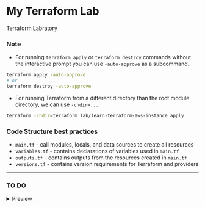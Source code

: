 # My Terraform Lab
Terraform Labratory

### Note
* For running `terraform apply` or `terraform destroy` commands without the interactive prompt you can use `-auto-approve` as a subcommand.
```bash
terraform apply -auto-approve
# or
terraform destroy -auto-approve
```
* For running Terraform from a different directory than the root module directory, we can use `-chdir=...`
```bash
terraform -chdir=terraform_lab/learn-terraform-aws-instance apply
```
### Code Structure best practices

- `main.tf` - call modules, locals, and data sources to create all resources
- `variables.tf` - contains declarations of variables used in `main.tf`
- `outputs.tf` - contains outputs from the resources created in `main.tf`
- `versions.tf` - contains version requirements for Terraform and providers


* * *
### TO DO
<details>
<summary> Preview </summary>

- [ ] Create a directory for each chapter of [Terraform exam review](https://learn.hashicorp.com/tutorials/terraform/associate-review).
- [ ] In the each directories should be a README.md file which is contained chapter content associated.
- [ ] Each chapter should be have some scenario with aws.
- [ ] This README.md file should use as a table of content.

</details>